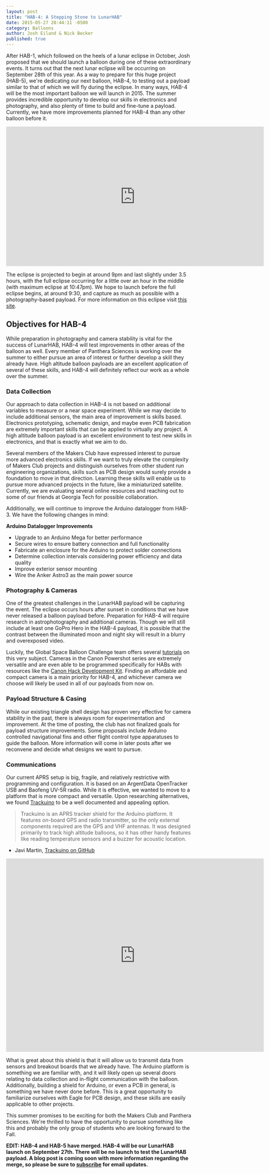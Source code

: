 ```yaml
---
layout: post
title: "HAB-4: A Stepping Stone to LunarHAB"
date: 2015-05-27 20:44:11 -0500
category: Balloons
author: Josh Eiland & Nick Becker
published: true
---
```


After HAB-1, which followed on the heels of a lunar eclipse in October, Josh proposed that we should launch a balloon during one of these extraordinary events. It turns out that the next lunar eclipse will be occurring on September 28th of this year. As a way to prepare for this huge project (HAB-5), we're dedicating our next balloon, HAB-4, to testing out a payload similar to that of which we will fly during the eclipse. In many ways, HAB-4 will be the most important balloon we will launch in 2015. The summer provides incredible opportunity to develop our skills in electronics and photography, and also plenty of time to build and fine-tune a payload. Currently, we have more improvements planned for HAB-4 than any other balloon before it.

<div align="middle">
  <iframe src="http://www.salagram.net/lunar-eclipse.gif" width="700" height="379" frameborder="0" allowfullscreen webkitallowfullscreen mozallowfullscreen oallowfullscreen msallowfullscreen></iframe>
</div>

The eclipse is projected to begin at around 9pm and last slightly under 3.5 hours, with the full eclipse occurring for a little over an hour in the middle (with maximum eclipse at 10:47pm). We hope to launch before the full eclipse begins, at around 9:30, and capture as much as possible with a photography-based payload. For more information on this eclipse visit [this site](http://www.timeanddate.com/eclipse/lunar/2015-september-28).

## Objectives for HAB-4

While preparation in photography and camera stability is vital for the success of LunarHAB, HAB-4 will test improvements in other areas of the balloon as well. Every member of Panthera Sciences is working over the summer to either pursue an area of interest or further develop a skill they already have. High altitude balloon payloads are an excellent application of several of these skills, and HAB-4 will definitely reflect our work as a whole over the summer.

### Data Collection

Our approach to data collection in HAB-4 is not based on additional variables to measure or a near space experiment. While we may decide to include additional sensors, the main area of improvement is skills based. Electronics prototyping, schematic design, and maybe even PCB fabrication are extremely important skills that can be applied to virtually any project. A high altitude balloon payload is an excellent environment to test new skills in electronics, and that is exactly what we aim to do.

Several members of the Makers Club have expressed interest to pursue more advanced electronics skills. If we want to truly elevate the complexity of Makers Club projects and distinguish ourselves from other student run engineering organizations, skills such as PCB design would surely provide a foundation to move in that direction. Learning these skills will enable us to pursue more advanced projects in the future, like a miniaturized satellite. Currently, we are evaluating several online resources and reaching out to some of our friends at Georgia Tech for possible collaboration.

Additionally, we will continue to improve the Arduino datalogger from HAB-3. We have the following changes in mind:

**Arduino Datalogger Improvements**
* Upgrade to an Arduino Mega for better performance
* Secure wires to ensure battery connection and full functionality
* Fabricate an enclosure for the Arduino to protect solder connections
* Determine collection intervals considering power efficiency and data quality
* Improve exterior sensor mounting
* Wire the Anker Astro3 as the main power source

### Photography & Cameras

One of the greatest challenges in the LunarHAB payload will be capturing the event. The eclipse occurs hours after sunset in conditions that we have never released a balloon payload before. Preparation for HAB-4 will require research in astrophotography and additional cameras. Though we will still include at least one GoPro Hero in the HAB-4 payload, it is possible that the contrast between the illuminated moon and night sky will result in a blurry and overexposed video.

Luckily, the Global Space Balloon Challenge team offers several [tutorials](https://balloonchallenge.org/HABPhotographyHow-to-1.pdf) on this very subject. Cameras in the Canon Powershot series are extremely versatile and are even able to be programmed specifically for HABs with resources like the [Canon Hack Development Kit](http://chdk.wikia.com/wiki/CHDK). Finding an affordable and compact camera is a main priority for HAB-4, and whichever camera we choose will likely be used in all of our payloads from now on.

### Payload Structure & Casing

While our existing triangle shell design has proven very effective for camera stability in the past, there is always room for experimentation and improvement. At the time of posting, the club has not finalized goals for payload structure improvements. Some proposals include Arduino controlled navigational fins and other flight control type apparatuses to guide the balloon. More information will come in later posts after we reconvene and decide what designs we want to pursue.

### Communications

Our current APRS setup is big, fragile, and relatively restrictive with programming and configuration. It is based on an ArgentData OpenTracker USB and Baofeng UV-5R radio. While it is effective, we wanted to move to a platform that is more compact and versatile. Upon researching alternatives, we found [Trackuino](https://github.com/trackuino/trackuino) to be a well documented and appealing option.

> Trackuino is an APRS tracker shield for the Arduino platform. It features on-board GPS and radio transmitter, so the only external components required are the GPS and VHF antennas. It was designed primarily to track high altitude balloons, so it has other handy features like reading temperature sensors and a buzzer for acoustic location.
- Javi Martin, [Trackuino on GitHub](https://github.com/trackuino/trackuino)

<div align="middle">
  <iframe src="https://www.flickr.com/photos/pantherasciences/24725492403/in/datetaken-public/player/" width="700" height="525" frameborder="0" allowfullscreen webkitallowfullscreen mozallowfullscreen oallowfullscreen msallowfullscreen></iframe>
</div>

What is great about this shield is that it will allow us to transmit data from sensors and breakout boards that we already have. The Arduino platform is something we are familiar with, and it will likely open up several doors relating to data collection and in-flight communication with the balloon. Additionally, building a shield for Arduino, or even a PCB in general, is something we have never done before. This is a great opportunity to familiarize ourselves with Eagle for PCB design, and these skills are easily applicable to other projects.

This summer promises to be exciting for both the Makers Club and Panthera Sciences. We're thrilled to have the opportunity to pursue something like this and probably the only group of students who are looking forward to the Fall.

**EDIT: HAB-4 and HAB-5 have merged. HAB-4 will be our LunarHAB launch on September 27th. There will be no launch to test the LunarHAB payload. A blog post is coming soon with more information regarding the merge, so please be sure to [subscribe](https://feedburner.google.com/fb/a/mailverify?uri=pantherasciencesblog&loc=en_US) for email updates.**
